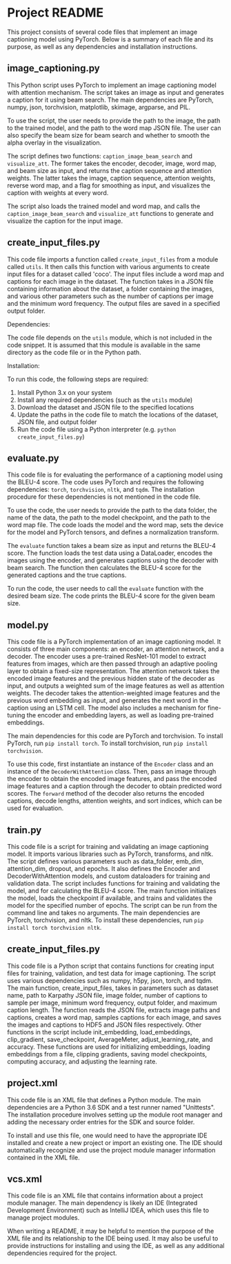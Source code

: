 # Project README

This project consists of several code files that implement an image captioning model using PyTorch. Below is a summary of each file and its purpose, as well as any dependencies and installation instructions.

## image_captioning.py

This Python script uses PyTorch to implement an image captioning model with attention mechanism. The script takes an image as input and generates a caption for it using beam search. The main dependencies are PyTorch, numpy, json, torchvision, matplotlib, skimage, argparse, and PIL.

To use the script, the user needs to provide the path to the image, the path to the trained model, and the path to the word map JSON file. The user can also specify the beam size for beam search and whether to smooth the alpha overlay in the visualization.

The script defines two functions: `caption_image_beam_search` and `visualize_att`. The former takes the encoder, decoder, image, word map, and beam size as input, and returns the caption sequence and attention weights. The latter takes the image, caption sequence, attention weights, reverse word map, and a flag for smoothing as input, and visualizes the caption with weights at every word.

The script also loads the trained model and word map, and calls the `caption_image_beam_search` and `visualize_att` functions to generate and visualize the caption for the input image.

## create_input_files.py

This code file imports a function called `create_input_files` from a module called `utils`. It then calls this function with various arguments to create input files for a dataset called 'coco'. The input files include a word map and captions for each image in the dataset. The function takes in a JSON file containing information about the dataset, a folder containing the images, and various other parameters such as the number of captions per image and the minimum word frequency. The output files are saved in a specified output folder.

Dependencies:

The code file depends on the `utils` module, which is not included in the code snippet. It is assumed that this module is available in the same directory as the code file or in the Python path.

Installation:

To run this code, the following steps are required:
1. Install Python 3.x on your system
2. Install any required dependencies (such as the `utils` module)
3. Download the dataset and JSON file to the specified locations
4. Update the paths in the code file to match the locations of the dataset, JSON file, and output folder
5. Run the code file using a Python interpreter (e.g. `python create_input_files.py`)

## evaluate.py

This code file is for evaluating the performance of a captioning model using the BLEU-4 score. The code uses PyTorch and requires the following dependencies: `torch`, `torchvision`, `nltk`, and `tqdm`. The installation procedure for these dependencies is not mentioned in the code file.

To use the code, the user needs to provide the path to the data folder, the name of the data, the path to the model checkpoint, and the path to the word map file. The code loads the model and the word map, sets the device for the model and PyTorch tensors, and defines a normalization transform.

The `evaluate` function takes a beam size as input and returns the BLEU-4 score. The function loads the test data using a DataLoader, encodes the images using the encoder, and generates captions using the decoder with beam search. The function then calculates the BLEU-4 score for the generated captions and the true captions.

To run the code, the user needs to call the `evaluate` function with the desired beam size. The code prints the BLEU-4 score for the given beam size.

## model.py

This code file is a PyTorch implementation of an image captioning model. It consists of three main components: an encoder, an attention network, and a decoder. The encoder uses a pre-trained ResNet-101 model to extract features from images, which are then passed through an adaptive pooling layer to obtain a fixed-size representation. The attention network takes the encoded image features and the previous hidden state of the decoder as input, and outputs a weighted sum of the image features as well as attention weights. The decoder takes the attention-weighted image features and the previous word embedding as input, and generates the next word in the caption using an LSTM cell. The model also includes a mechanism for fine-tuning the encoder and embedding layers, as well as loading pre-trained embeddings.

The main dependencies for this code are PyTorch and torchvision. To install PyTorch, run `pip install torch`. To install torchvision, run `pip install torchvision`.

To use this code, first instantiate an instance of the `Encoder` class and an instance of the `DecoderWithAttention` class. Then, pass an image through the encoder to obtain the encoded image features, and pass the encoded image features and a caption through the decoder to obtain predicted word scores. The `forward` method of the decoder also returns the encoded captions, decode lengths, attention weights, and sort indices, which can be used for evaluation.

## train.py

This code file is a script for training and validating an image captioning model. It imports various libraries such as PyTorch, transforms, and nltk. The script defines various parameters such as data_folder, emb_dim, attention_dim, dropout, and epochs. It also defines the Encoder and DecoderWithAttention models, and custom dataloaders for training and validation data. The script includes functions for training and validating the model, and for calculating the BLEU-4 score. The main function initializes the model, loads the checkpoint if available, and trains and validates the model for the specified number of epochs. The script can be run from the command line and takes no arguments. The main dependencies are PyTorch, torchvision, and nltk. To install these dependencies, run `pip install torch torchvision nltk`.

## create_input_files.py

This code file is a Python script that contains functions for creating input files for training, validation, and test data for image captioning. The script uses various dependencies such as numpy, h5py, json, torch, and tqdm. The main function, create_input_files, takes in parameters such as dataset name, path to Karpathy JSON file, image folder, number of captions to sample per image, minimum word frequency, output folder, and maximum caption length. The function reads the JSON file, extracts image paths and captions, creates a word map, samples captions for each image, and saves the images and captions to HDF5 and JSON files respectively. Other functions in the script include init_embedding, load_embeddings, clip_gradient, save_checkpoint, AverageMeter, adjust_learning_rate, and accuracy. These functions are used for initializing embeddings, loading embeddings from a file, clipping gradients, saving model checkpoints, computing accuracy, and adjusting the learning rate.

## project.xml

This code file is an XML file that defines a Python module. The main dependencies are a Python 3.6 SDK and a test runner named "Unittests". The installation procedure involves setting up the module root manager and adding the necessary order entries for the SDK and source folder.

To install and use this file, one would need to have the appropriate IDE installed and create a new project or import an existing one. The IDE should automatically recognize and use the project module manager information contained in the XML file.

## vcs.xml

This code file is an XML file that contains information about a project module manager. The main dependency is likely an IDE (Integrated Development Environment) such as IntelliJ IDEA, which uses this file to manage project modules.

When writing a README, it may be helpful to mention the purpose of the XML file and its relationship to the IDE being used. It may also be useful to provide instructions for installing and using the IDE, as well as any additional dependencies required for the project.
